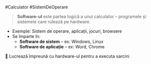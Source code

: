 #Calculator #SistemDeOperare

> **Software-ul** este partea logică a unui calculator – programele și sistemele care rulează pe hardware.

- Exemple: Sistem de operare, aplicații, jocuri, browsere
- Se împarte în:
  - **Software de sistem** – ex: Windows, Linux
  - **Software de aplicație** – ex: Word, Chrome

🔄 Lucrează împreună cu hardware-ul pentru a executa sarcini
